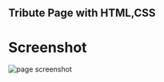 ## Tribute Page with HTML,CSS

# Screenshot
![page screenshot](Newton_project1_tributepage_htmlcss/Screenshot/page.png)